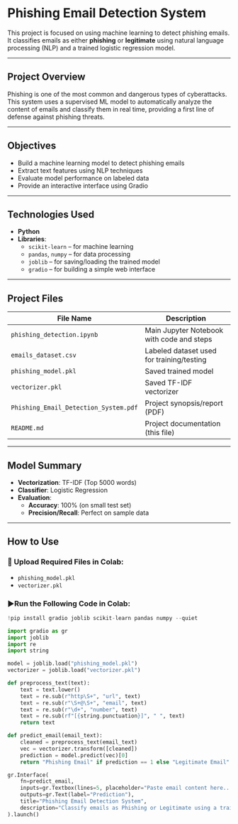 
# Phishing Email Detection System

This project is focused on using machine learning to detect phishing emails. It classifies emails as either **phishing** or **legitimate** using natural language processing (NLP) and a trained logistic regression model.

---

## Project Overview

Phishing is one of the most common and dangerous types of cyberattacks. This system uses a supervised ML model to automatically analyze the content of emails and classify them in real time, providing a first line of defense against phishing threats.

---

## Objectives

- Build a machine learning model to detect phishing emails
- Extract text features using NLP techniques
- Evaluate model performance on labeled data
- Provide an interactive interface using Gradio

---

## Technologies Used

- **Python**
- **Libraries**:
  - `scikit-learn` – for machine learning
  - `pandas`, `numpy` – for data processing
  - `joblib` – for saving/loading the trained model
  - `gradio` – for building a simple web interface

---

## Project Files

| File Name                           | Description                                 |
|------------------------------------|---------------------------------------------|
| `phishing_detection.ipynb`         | Main Jupyter Notebook with code and steps   |
| `emails_dataset.csv`               | Labeled dataset used for training/testing   |
| `phishing_model.pkl`               | Saved trained model                         |
| `vectorizer.pkl`                   | Saved TF-IDF vectorizer                     |
| `Phishing_Email_Detection_System.pdf` | Project synopsis/report (PDF)            |
| `README.md`                        | Project documentation (this file)           |

---

## Model Summary

- **Vectorization**: TF-IDF (Top 5000 words)
- **Classifier**: Logistic Regression
- **Evaluation**:
  - **Accuracy**: 100% (on small test set)
  - **Precision/Recall**: Perfect on sample data

---

## How to Use

### 📁 Upload Required Files in Colab:
- `phishing_model.pkl`
- `vectorizer.pkl`

### ▶Run the Following Code in Colab:

```python
!pip install gradio joblib scikit-learn pandas numpy --quiet

import gradio as gr
import joblib
import re
import string

model = joblib.load("phishing_model.pkl")
vectorizer = joblib.load("vectorizer.pkl")

def preprocess_text(text):
    text = text.lower()
    text = re.sub(r"http\S+", "url", text)
    text = re.sub(r"\S+@\S+", "email", text)
    text = re.sub(r"\d+", "number", text)
    text = re.sub(rf"[{string.punctuation}]", " ", text)
    return text

def predict_email(email_text):
    cleaned = preprocess_text(email_text)
    vec = vectorizer.transform([cleaned])
    prediction = model.predict(vec)[0]
    return "Phishing Email" if prediction == 1 else "Legitimate Email"

gr.Interface(
    fn=predict_email,
    inputs=gr.Textbox(lines=5, placeholder="Paste email content here..."),
    outputs=gr.Text(label="Prediction"),
    title="Phishing Email Detection System",
    description="Classify emails as Phishing or Legitimate using a trained Machine Learning model."
).launch()
